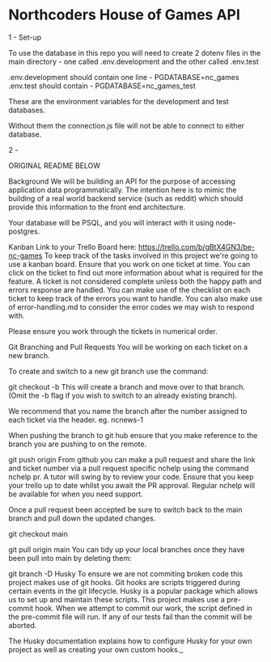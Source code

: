 # Northcoders House of Games API

1 - Set-up

To use the database in this repo you will need to create 2 dotenv files in the main directory - 
one called .env.development and the other called .env.test

.env.development should contain one line - PGDATABASE=nc_games
.env.test should contain - PGDATABASE=nc_games_test

These are the environment variables for the development and test databases.

Without them the connection.js file will not be able to connect to either database.

2 - 












ORIGINAL README BELOW

Background
We will be building an API for the purpose of accessing application data programmatically. The intention here is to mimic the building of a real world backend service (such as reddit) which should provide this information to the front end architecture.

Your database will be PSQL, and you will interact with it using node-postgres.

Kanban
Link to your Trello Board here: https://trello.com/b/gBtX4GN3/be-nc-games
To keep track of the tasks involved in this project we're going to use a kanban board. Ensure that you work on one ticket at time. You can click on the ticket to find out more information about what is required for the feature. A ticket is not considered complete unless both the happy path and errors response are handled. You can make use of the checklist on each ticket to keep track of the errors you want to handle. You can also make use of error-handling.md to consider the error codes we may wish to respond with.

Please ensure you work through the tickets in numerical order.

Git Branching and Pull Requests
You will be working on each ticket on a new branch.

To create and switch to a new git branch use the command:

git checkout -b <new branch name>
This will create a branch and move over to that branch. (Omit the -b flag if you wish to switch to an already existing branch).

We recommend that you name the branch after the number assigned to each ticket via the header. eg. ncnews-1

When pushing the branch to git hub ensure that you make reference to the branch you are pushing to on the remote.

git push origin <branch name>
From github you can make a pull request and share the link and ticket number via a pull request specific nchelp using the command nchelp pr. A tutor will swing by to review your code. Ensure that you keep your trello up to date whilst you await the PR approval. Regular nchelp will be available for when you need support.

Once a pull request been accepted be sure to switch back to the main branch and pull down the updated changes.

git checkout main

git pull origin main
You can tidy up your local branches once they have been pull into main by deleting them:

git branch -D <local branch>
Husky
To ensure we are not commiting broken code this project makes use of git hooks. Git hooks are scripts triggered during certain events in the git lifecycle. Husky is a popular package which allows us to set up and maintain these scripts. This project makes use a pre-commit hook. When we attempt to commit our work, the script defined in the pre-commit file will run. If any of our tests fail than the commit will be aborted.

The Husky documentation explains how to configure Husky for your own project as well as creating your own custom hooks._